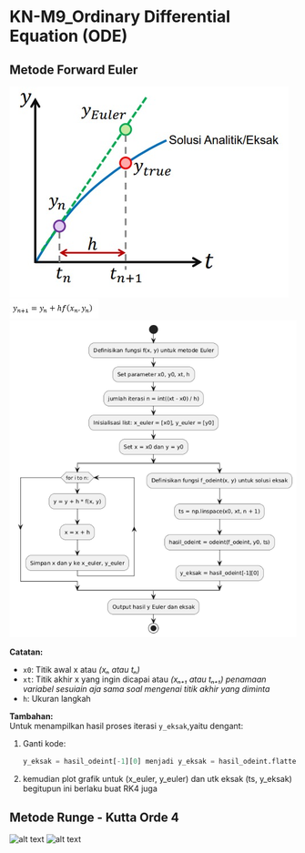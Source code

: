 # KN-M9_Ordinary Differential Equation (ODE)

## Metode Forward Euler
![alt text](https://github.com/Cici130204/Coba/blob/main/grafik%20ode.jpg?raw=true)
![alt text](https://github.com/Cici130204/Coba/blob/main/Euler_rms.jpg?raw=true)
![alt text](https://github.com/Cici130204/Coba/blob/main/M_Forward%20Euler.png?raw=true)

**Catatan:**  
- `x0`: Titik awal x atau *(xₙ atau tₙ)*  
- `xt`: Titik akhir x yang ingin dicapai atau *(xₙ₊₁ atau tₙ₊₁) penamaan variabel sesuiain aja sama soal mengenai titik akhir yang diminta* 
- `h`: Ukuran langkah  

**Tambahan:**  
Untuk menampilkan hasil proses iterasi `y_eksak`,yaitu dengant:

1. Ganti kode:
   ```python
   y_eksak = hasil_odeint[-1][0] menjadi y_eksak = hasil_odeint.flatten()
2. kemudian plot grafik untuk (x_euler, y_euler) dan utk eksak (ts, y_eksak) begitupun ini berlaku buat RK4 juga
   


## Metode Runge - Kutta Orde 4
![alt text](https://github.com/Cici130204/Coba/blob/main/RK4_rms.jpg?raw=true)
![alt text](https://github.com/Cici130204/Coba/blob/main/M_Runge%20Kutta%20Orde%204.png?raw=true)



  
